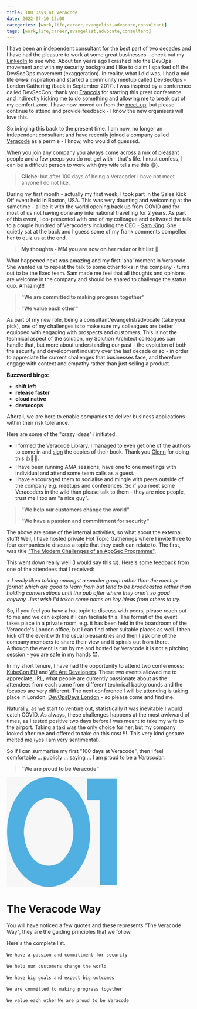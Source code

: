 ```yaml
---
title: 100 Days at Veracode
date: 2022-07-10 12:00
categories: [work,life,career,evangelist,advocate,consultant]
tags: [work,life,career,evangelist,advocate,consultant]
---
```

I have been an independent consultant for the best part of two decades and I have had the pleasure to work at some great businesses - check out my [LinkedIn](https://www.linkedin.com/in/mman/) to see who.  About ten years ago I crashed into the DevOps movement and with my security background I like to claim I sparked off the DevSecOps movement (exaggeration).  In reality, what I did was, I had a mid life ~~crisis~~ inspiration and started a community meetup called DevSecOps - London Gathering (back in September 2017).  I was inspired by a conference called DevSecCon; thank you [Francois](https://www.linkedin.com/in/francoisraynaud/) for starting this great conference and indirectly kicking me to do something and allowing me to break out of my comfort zone.  I have now moved on from the [meet-up](https://dsolg.com/), but please continue to attend and provide feedback - I know the new organisers will love this.

So bringing this back to the present time.  I am now, no longer an independent consultant and have recently joined a company called [Veracode](https://www.veracode.com/) as a permie - I know, who would of guessed.

When you join any company you always come across a mix of pleasant people and a few peeps you do not gel with - that's life.  I must confess, I can be a difficult person to work with (my wife tells me this 😅).

> **Cliche**: but after 100 days of being a Veracoder I have not meet anyone I do not like.

During my first month - actually my first week, I took part in the Sales Kick Off event held in Boston, USA.  This was very daunting and welcoming at the sametime - all be it with the world opening back up from COVID and for most of us not having done any international travelling for 2 years.  As part of this event, I co-presented with one of my colleague and delivered the talk to a couple hundred of Veracoders including the CEO - [Sam King](https://www.linkedin.com/in/sam-king-0643726/).  She quietly sat at the back and I guess some of my frank comments compelled her to quiz us at the end.

> **My thoughts - MM you are now on her radar or hit list** 🤪.

What happened next was amazing and my first 'aha' moment in Veracode.  She wanted us to repeat the talk to some other folks in the company - turns out to be the Exec team.  Sam made me feel that all thoughts and opinions are welcome in the company and should be shared to challenge the status quo. Amazing!!!

> **"We are committed to making progress together"**
> 
> **"We value each other"**

As part of my new role, being a consultant/evangelist/advocate (take your pick), one of my challenges is to make sure my colleagues are better equipped with engaging with prospects and customers.  This is not the technical aspect of the solution, my Solution Architect colleagues can handle that, but more about understanding our past - the evolution of both the security and development industry over the last decade or so - in order to appreciate the current challenges that businesses face, and therefore engage with context and empathy rather than just selling a product.  

**Buzzword bingo:**
- **shift left**
- **release faster**
- **cloud native**
- **devsecops**

Afterall, we are here to enable companies to deliver business applications within their risk tolerance.

Here are some of the "crazy ideas" i initiated:
- I formed the Veracode Library.  I managed to even get one of the authors to come in and [sign](https://www.linkedin.com/posts/mman_devsecops-security-continuouslearning-activity-6935192611116752897-AnGd?) the copies of their book.  Thank you [Glenn](https://www.linkedin.com/in/glennwilson/) for doing this 👍🙏🤝.
- I have been running AMA sessions, have one to one meetings with individual and attend some team calls as a guest.
- I have encouraged them to socialise and mingle with peers outside of the company e.g. meetups and conferences.  So if you meet some Veracoders in the wild than please talk to them - they are nice people, trust me I too am "a nice guy".

> **"We help our customers change the world"**
> 
> **"We have a passion and committment for security"**

The above are some of the internal activities, so what about the external stuff!  Well, I have hosted private Hot Topic Gatherings where I invite three to four companies to discuss a topic that they each can relate to.  The first, was title ["The Modern Challenges of an AppSec Programme"](https://www.linkedin.com/posts/mman_devsecops-appsec-security-activity-6930430078417833984-z0YU?).

This went down really well (I would say this 🤓). Here's some feedback from one of the attendees that I received:

&gt; _I really liked talking amongst a smaller group rather than the meetup format which are good to learn from but tend to be broadcasted rather than holding conversations until the pub after where they aren't so good anyway. Just wish I'd taken some notes on key ideas from others to try._

So, if you feel you have a hot topic to discuss with peers, please reach out to me and we can explore if I can faciliate this.  The format of the event takes place in a private room, e.g. it has been held in the boardroom of the Veracode's London office, but I can find other suitable places as well. I then kick off the event with the usual pleasantries and then I ask one of the company members to share their view and it spirals out from there.  Although the event is run by me and hosted by Veracode it is not a pitching session - you are safe in my hands 😈.


In my short tenure, I have had the opportunity to attend two conferences: [KubeCon EU](https://dsotraining.github.io/posts/KubeCon-EU-2022-IRL/) and [We Are Developers](https://www.linkedin.com/posts/mman_security-devsecops-activity-6942383351907430400-otFf?utm_source=linkedin_share&utm_medium=member_desktop_web). These two events allowed me to appreciate, IRL, what people are currently passionate about as the attendees from each come from different technical backgrounds and the focuses are very different.  The next conference I will be attending is taking place in London, [DevOpsDays London](https://devopsdays.org/events/2022-london/welcome/) - so please come and find me.

Naturally, as we start to venture out, statistically it was inevitable I would catch COVID.  As always, these challenges happens at the most awkward of times, as I tested positive two days before I was meant to take my wife to the airport.  Taking a taxi was the only choice for her, but my company looked after me and offered to take on this cost !!!. This very kind gesture melted me (yes I am very sentimental).

So if I can summarise my first "100 days at Veracode", then I feel comfortable ... publicly ... saying ... I am proud to be a _Veracoder_.

> **"We are proud to be Veracode"**


<img src="/assets/01.jpeg"
    alt="Picture" 
    width="300" 
    height="300" 
    />


# The Veracode Way
You will have noticed a few quotes and these represents "The Veracode Way", they are the guiding principles that we follow.  

Here's the complete list.

`
We have a passion and committment for security
`

`
We help our customers change the world
`

`
We have big goals and expect big outcomes
`

`
We are committed to making progress together
`

`
We value each other
`
`
We are proud to be Veracode
`